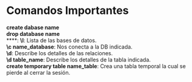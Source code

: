# Comandos Importantes

**create dabase name**<br>
**drop database name**<br>
****:
**\l**: Lista de las bases de datos.<br>
**\c name_database**: Nos conecta a la DB indicada.<br> 
**\d**: Describe los detalles de las relaciones.<br>
**\d table_name**: Describe los detalles de la tabla indicada.<br>
**create temporary table name_table**: Crea una tabla temporal la cual se pierde al cerrar la sesión.<br>
